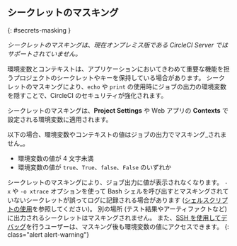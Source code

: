 ## シークレットのマスキング
{: #secrets-masking }

_シークレットのマスキングは、現在オンプレミス版である CircleCI Server ではサポートされていません。_

環境変数とコンテキストは、アプリケーションにおいてきわめて重要な機能を担うプロジェクトのシークレットやキーを保持している場合があります。 シークレットのマスキングにより、`echo` や `print` の使用時にジョブの出力の環境変数を隠すことで、CircleCI のセキュリティが強化されます。

シークレットのマスキングは、**Project Settings** や Web アプリの **Contexts** で設定される環境変数に適用されます。

以下の場合、環境変数やコンテキストの値はジョブの出力でマスキング_されません_。

* 環境変数の値が 4 文字未満
* 環境変数の値が `true`、`True`、`false`、`False` のいずれか

シークレットのマスキングにより、ジョブ出力に値が表示されなくなります。 `-x` や `-o xtrace` オプションを使って Bash シェルを呼び出すとマスキングされていないシークレットが誤ってログに記録される場合があります ([シェルスクリプトの使用]({{site.baseurl}}/ja/using-shell-scripts)を参照してください)。 別の場所 (テスト結果やアーティファクトなど) に出力されるシークレットはマスキングされません。 また、[SSH を使用してデバッグ]({{site.baseurl}}/ja/ssh-access-jobs)を行うユーザーは、マスキング後も環境変数の値にアクセスできます。
{: class="alert alert-warning"}